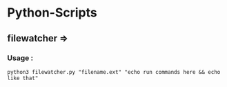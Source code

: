 # Python-Scripts

## filewatcher => 
### Usage : 
```
python3 filewatcher.py "filename.ext" "echo run commands here && echo like that"
```
